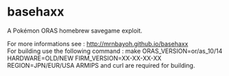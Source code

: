 # basehaxx
A Pokémon ORAS homebrew savegame exploit.

For more informations see : http://mrnbayoh.github.io/basehaxx  
For building use the following command : make ORAS_VERSION=or/as_10/14  HARDWARE=OLD/NEW FIRM_VERSION=XX-XX-XX-XX REGION=JPN/EUR/USA
ARMIPS and curl are required for building.
